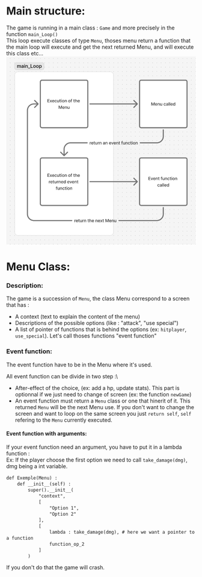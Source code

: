 # Main structure:

The game is running in a main class : `Game` and more precisely in the function `main_Loop()`\
This loop execute classes of type `Menu`, thoses menu return a function that the main loop will execute and get the next returned Menu, and will execute this class etc...\
![illustration of the main loop](main_loop_image.png)

# Menu Class:

### Description:

The game is a succession of `Menu`, the class Menu correspond to a screen that has :
- A context (text to explain the content of the menu)
- Descriptions of the possible options (like : "attack", "use special")
- A list of pointer of functions that is behind the options (ex: `hitplayer`, `use_special`). Let's call thoses functions "event function"

### Event function:

The event function have to be in the Menu where it's used.

All event function can be divide in two step :\
- After-effect of the choice, (ex: add a hp, update stats). This part is optionnal if we just need to change of screen (ex: the function `newGame`)
- An event function must return a `Menu` class or one that hinerit of it. This returned `Menu` will be the next Menu use. If you don't want to change the screen and want to loop on the same screen you just `return self`, `self` refering to the `Menu` currently executed.

#### Event function with arguments:

If your event function need an argument, you have to put it in a lambda function :\
Ex: If the player choose the first option we need to call `take_damage(dmg)`, dmg being a int variable. 

```
def Exemple(Menu) :
    def __init__(self) :
        super().__init__(
            "context",
            [
                "Option 1",
                "Option 2"
            ],
            [
                lambda : take_damage(dmg), # here we want a pointer to a function
                function_op_2
            ]
        )
```

If you don't do that the game will crash.



